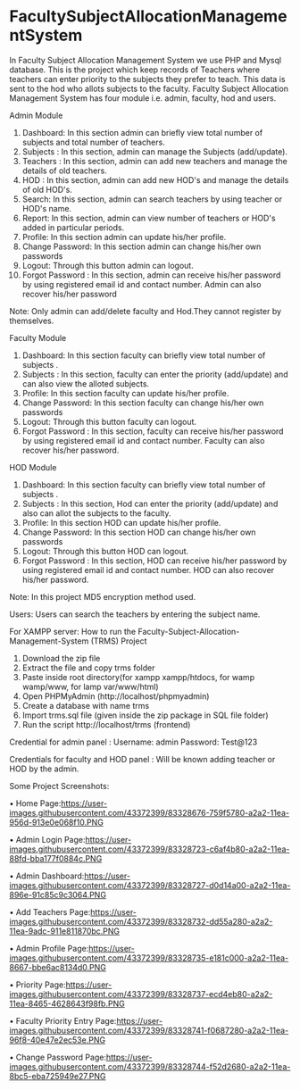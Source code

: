 # FacultySubjectAllocationManagementSystem
 In Faculty Subject Allocation Management System we use PHP and Mysql database. 
 This is the project which keep records of Teachers where teachers can enter priority to the subjects they prefer to teach. This data is sent to the hod who allots subjects to the faculty. 
 Faculty Subject Allocation Management System has four module i.e. admin, faculty, hod and users.

Admin Module
1.	Dashboard: In this section admin can briefly view total number of subjects and total number of teachers.
2.	Subjects : In this section, admin can manage the Subjects (add/update).
3.	Teachers : In this section, admin can add new teachers and manage the details of old teachers.
4.	HOD : In this section, admin can add new HOD's and manage the details of old HOD's.
5.	Search: In this section, admin can search teachers by using teacher or HOD's name.
6.	Report: In this section, admin can view number of teachers or HOD's added  in particular periods.
7.	Profile: In this section admin can update his/her profile.
8.	Change Password: In this section admin can change his/her  own passwords
9.	Logout: Through this button admin can logout.
10.	Forgot Password : In this section, admin can receive his/her password by using registered email id and contact number.
Admin can also recover his/her password

Note: Only admin can add/delete faculty and Hod.They cannot register by themselves. 

Faculty Module
1.	Dashboard: In this section faculty can briefly view total number of subjects .
2.	Subjects : In this section, faculty can enter the priority (add/update) and can also view the alloted subjects.
3.	Profile: In this section faculty can update his/her profile.
4.	Change Password: In this section faculty can change his/her  own passwords
5.	Logout: Through this button faculty can logout.
6.	Forgot Password : In this section, faculty can receive his/her password by using registered email id and contact number.
Faculty can also recover his/her password.

HOD Module
1.	Dashboard: In this section faculty can briefly view total number of subjects .
2.	Subjects : In this section, Hod can enter the priority (add/update) and also can allot the subjects to the faculty.
4.	Profile: In this section HOD can update his/her profile.
5.	Change Password: In this section HOD can change his/her  own passwords
6.	Logout: Through this button HOD can logout.
7.	Forgot Password : In this section, HOD can receive his/her password by using registered email id and contact number.
HOD can also recover his/her password.

Note:  In this project MD5 encryption method used.

Users:
Users can search the teachers by entering the subject name.

For XAMPP server:
How to run the Faculty-Subject-Allocation-Management-System (TRMS) Project
1. Download the zip file
2. Extract the file and copy trms folder
3. Paste inside root directory(for xampp xampp/htdocs, for wamp wamp/www, for lamp var/www/html)
4. Open PHPMyAdmin (http://localhost/phpmyadmin)
5. Create a database with name trms
6. Import trms.sql file (given inside the zip package in SQL file folder)
7. Run the script http://localhost/trms (frontend)

Credential for admin panel :
Username: admin
Password: Test@123

Credentials for faculty and HOD panel : Will be known adding teacher or HOD by the admin.

Some Project Screenshots:

•	Home Page:https://user-images.githubusercontent.com/43372399/83328676-759f5780-a2a2-11ea-956d-913e0e068f10.PNG

•	Admin Login Page:https://user-images.githubusercontent.com/43372399/83328723-c6af4b80-a2a2-11ea-88fd-bba177f0884c.PNG

•	Admin Dashboard:https://user-images.githubusercontent.com/43372399/83328727-d0d14a00-a2a2-11ea-896e-91c85c9c3064.PNG

•	Add Teachers Page:https://user-images.githubusercontent.com/43372399/83328732-dd55a280-a2a2-11ea-9adc-911e811870bc.PNG

•	Admin Profile Page:https://user-images.githubusercontent.com/43372399/83328735-e181c000-a2a2-11ea-8667-bbe6ac8134d0.PNG

•	Priority Page:https://user-images.githubusercontent.com/43372399/83328737-ecd4eb80-a2a2-11ea-8465-4628643f98fb.PNG

•	Faculty Priority Entry Page:https://user-images.githubusercontent.com/43372399/83328741-f0687280-a2a2-11ea-96f8-40e47e2ec53e.PNG

•	Change Password Page:https://user-images.githubusercontent.com/43372399/83328744-f52d2680-a2a2-11ea-8bc5-eba725949e27.PNG



